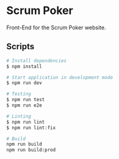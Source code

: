 # Scrum Poker

Front-End for the Scrum Poker website.

## Scripts

``` bash
# Install dependencies
$ npm install

# Start application in development mode
$ npm run dev

# Testing
$ npm run test
$ npm run e2e

# Linting
$ npm run lint
$ npm run lint:fix

# Build
npm run build
npm run build:prod
```
